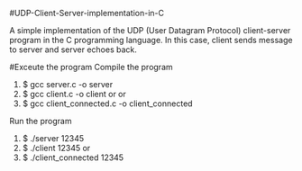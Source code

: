 #UDP-Client-Server-implementation-in-C

A simple implementation of the UDP (User Datagram Protocol) client-server program in the C programming language. 
In this case, client sends message to server and server echoes back.

#Exceute the program
Compile the program 

1) $ gcc server.c -o server
2) $ gcc client.c -o client or 
or
2) $ gcc client_connected.c -o client_connected


Run the program

1) $ ./server 12345
2) $ ./client 12345
or
2) $ ./client_connected 12345

